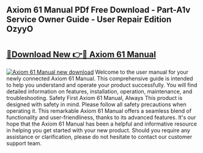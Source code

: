 ## Axiom 61 Manual PDf Free Download - Part-A1v Service Owner Guide - User Repair Edition OzyyO

# <h2><a href="http://cf12717.oget.top/?id=Axiom+61+Manual">🔗Download New 👉🔴 Axiom 61 Manual</a></h2>

[![Axiom 61 Manual new download](https://i.imgur.com/5g1atiW.png)](http://cf12717.oget.top/?id=Axiom+61+Manual)
Welcome to the user manual for your newly connected Axiom 61 Manual. This comprehensive guide is intended to help you understand and operate your product successfully. You will find detailed information on features, installation, operation, maintenance, and troubleshooting. Safety First Axiom 61 Manual, Always This product is designed with safety in mind. Please follow all safety precautions when operating it. This remarkable Axiom 61 Manual offers a seamless blend of functionality and user-friendliness, thanks to its advanced features. It's our hope that the Axiom 61 Manual has been a helpful and informative resource in helping you get started with your new product. Should you require any assistance or clarification, please do not hesitate to contact our customer support team.
